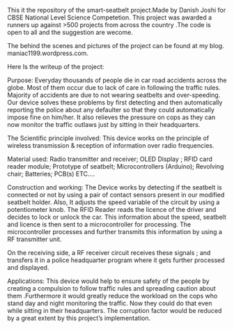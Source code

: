 This it the repository of the smart-seatbelt project.Made by Danish Joshi for CBSE National Level Science Competetion. This project was awarded a runners up against >500 projects from across the country .The code is open to all and the suggestion are wecome.

The behind the scenes and pictures of the project can be found at my blog.  maniac1199.wordpress.com.


Here Is the writeup of the project:



Purpose:
Everyday thousands of people die in car road accidents across the globe. Most of them occur due to lack of care in following the traffic rules. Majority of accidents are due to not wearing seatbelts and over-speeding.  Our device solves these problems by first detecting and then automatically reporting the police about any defaulter so that they could automatically impose fine on him/her. It also relieves the pressure on cops as they can now monitor the traffic outlaws just by sitting in their headquarters.

The Scientific principle involved:
This device works on the principle of wireless transmission & reception of information over radio frequencies.

Material used:
Radio transmitter and receiver; OLED Display ; RFID card reader module; Prototype of seatbelt; Microcontrollers (Arduino); Revolving chair; Batteries; PCB(s) ETC….

Construction and working:
The Device works by detecting if the seatbelt is connected or not by using a pair of contact sensors present in our modified seatbelt holder. Also, It adjusts the speed variable of the circuit by using a potentiometer knob.
The RFID Reader reads the licence of the driver and decides to lock or unlock the car.
This information about the speed, seatbelt and licence is then sent to a microcontroller for processing. The microcontroller processes and further transmits this information by using a RF transmitter unit.  

On the receiving side, a RF receiver circuit receives these signals ; and transfers it in a police headquarter program where it gets further processed and displayed. 



Applications: 
This device would help to ensure safety of the people by creating a compulsion to follow traffic rules and spreading caution about them .Furthermore it would greatly reduce the workload on the cops who stand day and night monitoring the traffic. Now they could do that even while sitting in their headquarters. The corruption factor would be reduced by a great extent by this project’s implementation.
 
 
